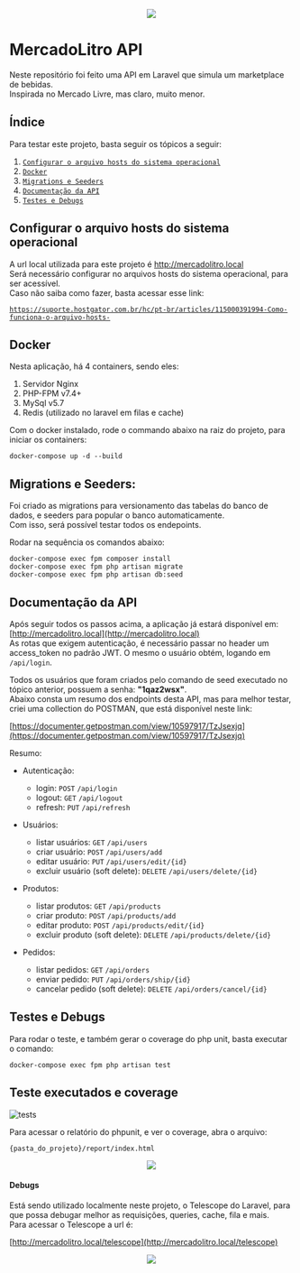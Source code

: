 <p align="center">
  <img src="https://github.com/williudo/mercadolitro/blob/master/docs/MercadoLitroPequeno.png?raw=true">
</p>

# MercadoLitro API

Neste repositório foi feito uma API em Laravel que simula um marketplace de bebidas.  
Inspirada no Mercado Livre, mas claro, muito menor.


## Índice

Para testar este projeto, basta seguir os tópicos a seguir:

1. [`Configurar o arquivo hosts do sistema operacional`](#hosts-config)
2. [`Docker`](#docker-config)
2. [`Migrations e Seeders`](#db-config)
3. [`Documentação da API`](#doc-config)
4. [`Testes e Debugs`](#tests-config)


## <a name="hosts-config"></a> Configurar o arquivo hosts do sistema operacional

A url local utilizada para este projeto é http://mercadolitro.local  
Será necessário configurar no arquivos hosts do sistema operacional, para ser acessível.  
Caso não saiba como fazer, basta acessar esse link:  

[`https://suporte.hostgator.com.br/hc/pt-br/articles/115000391994-Como-funciona-o-arquivo-hosts-`](https://suporte.hostgator.com.br/hc/pt-br/articles/115000391994-Como-funciona-o-arquivo-hosts-)

## <a name="docker-config"></a> Docker

Nesta aplicação, há 4 containers, sendo eles:

1. Servidor Nginx
2. PHP-FPM v7.4+
3. MySql v5.7
4. Redis (utilizado no laravel em filas e cache)

Com o docker instalado, rode o commando abaixo na raiz do projeto, para iniciar os containers:  
```
docker-compose up -d --build
```

## <a name="db-config"></a>Migrations e Seeders:

Foi criado as migrations para versionamento das tabelas do banco de dados, e seeders para popular o banco automaticamente.  
Com isso, será possível testar todos os endepoints.   

Rodar na sequência os comandos abaixo:
```
docker-compose exec fpm composer install
docker-compose exec fpm php artisan migrate
docker-compose exec fpm php artisan db:seed

```

## <a name="doc-config"></a> Documentação da API

Após seguir todos os passos acima, a aplicação já estará disponível em: [http://mercadolitro.local](http://mercadolitro.local)  
As rotas que exigem autenticação, é necessário passar no header um access_token no padrão JWT. O mesmo o usuário obtém, logando em `/api/login`.

Todos os usuários que foram criados pelo comando de seed executado no tópico anterior, possuem a senha: <b>"1qaz2wsx"</b>.  
Abaixo consta um resumo dos endpoints desta API, mas para melhor testar, criei uma collection do POSTMAN, que está disponível neste link: 

[https://documenter.getpostman.com/view/10597917/TzJsexjq](https://documenter.getpostman.com/view/10597917/TzJsexjq) 

Resumo:
- Autenticação:
  - login: `POST` `/api/login`
  - logout: `GET` `/api/logout`
  - refresh: `PUT` `/api/refresh`
  
- Usuários:
  - listar usuários: `GET` `/api/users`
  - criar usuário: `POST` `/api/users/add`
  - editar usuário: `PUT` `/api/users/edit/{id}`
  - excluir usuário (soft delete): `DELETE` `/api/users/delete/{id}` 
  
- Produtos:
  - listar produtos: `GET` `/api/products`
  - criar produto: `POST` `/api/products/add`
  - editar produto: `POST` `/api/products/edit/{id}`
  - excluir produto (soft delete): `DELETE` `/api/products/delete/{id}`
  
- Pedidos:
  - listar pedidos: `GET` `/api/orders`
  - enviar pedido: `PUT` `/api/orders/ship/{id}`
  - cancelar pedido (soft delete): `DELETE` `/api/orders/cancel/{id}`

## <a name="tests-config"></a>Testes e Debugs

Para rodar o teste, e também gerar o coverage do php unit, basta executar o comando:  
```
docker-compose exec fpm php artisan test
```


## Teste executados e coverage
![tests](https://github.com/williudo/mercadolitro/blob/master/docs/tests.png?raw=true)


Para acessar o relatório do phpunit, e ver o coverage, abra o arquivo: 
```
{pasta_do_projeto}/report/index.html
```

<p align="center">
  <img src="https://github.com/williudo/mercadolitro/blob/master/docs/coverage_phpunit.png?raw=true">
</p>

#### Debugs

Está sendo utilizado localmente neste projeto, o Telescope do Laravel, para que possa debugar melhor as requisições, queries, cache, fila e mais.  
Para acessar o Telescope a url é:   

[http://mercadolitro.local/telescope](http://mercadolitro.local/telescope)   

<p align="center">
  <img src="https://github.com/williudo/mercadolitro/blob/master/docs/telescope.png?raw=true">
</p>
